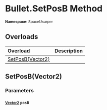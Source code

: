 # Bullet.SetPosB Method

<small>**Namespace**: SpaceUsurper</small>

## Overloads

<div markdown="1" class="member-table">

| Overload | Description |
| :------- | ----------- |
| [SetPosB(Vector2)](#Vector2_) |  | 

</div>

## SetPosB(Vector2)
### Parameters
#### <small>[Vector2](https://docs.unity3d.com/ScriptReference/Vector2.html)</small> `posB`

